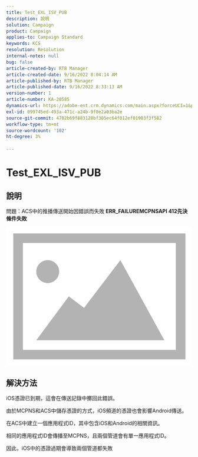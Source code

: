```yaml
---
title: Test_EXL_ISV_PUB
description: 說明
solution: Campaign
product: Campaign
applies-to: Campaign Standard
keywords: KCS
resolution: Resolution
internal-notes: null
bug: false
article-created-by: RTB Manager
article-created-date: 9/16/2022 8:04:14 AM
article-published-by: RTB Manager
article-published-date: 9/16/2022 8:33:13 AM
version-number: 1
article-number: KA-20585
dynamics-url: https://adobe-ent.crm.dynamics.com/main.aspx?forceUCI=1&pagetype=entityrecord&etn=knowledgearticle&id=19aa6320-9635-ed11-9db1-000d3a5c1bcc
exl-id: 099745ed-493a-471c-a24b-9f8e2a03ba2e
source-git-commit: 4702b69f883128bf305ec64f012ef01903f3f582
workflow-type: tm+mt
source-wordcount: '102'
ht-degree: 3%

---
```


# Test_EXL_ISV_PUB

## 說明


問題：ACS中的推播傳送開始因錯誤而失敗 <b>ERR_FAILUREMCPNSAPI 412先決條件失敗 </b>

![](assets/___276b812e-9a35-ed11-9db1-000d3a5c1bcc___.png)




## 解決方法


iOS憑證已到期，這會在傳送記錄中擲回此錯誤。

由於MCPNS和ACS中儲存憑證的方式，iOS頻道的憑證也會影響Android傳送。

在ACS中建立一個應用程式ID，其中包含iOS和Android的相關資訊。

相同的應用程式ID會傳播至MCPNS，且兩個管道會有單一應用程式ID。

因此，iOS中的憑證過期會導致兩個管道都失敗
